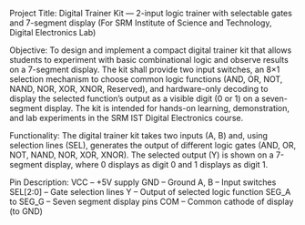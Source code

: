 Project Title: Digital Trainer Kit — 2-input logic trainer with selectable gates and 7-segment display (For SRM Institute of Science and Technology, Digital Electronics Lab)

Objective: To design and implement a compact digital trainer kit that allows students to experiment with basic combinational logic and observe results on a 7-segment display. The kit shall provide two input switches, an 8×1 selection mechanism to choose common logic functions (AND, OR, NOT, NAND, NOR, XOR, XNOR, Reserved), and hardware-only decoding to display the selected function’s output as a visible digit (0 or 1) on a seven-segment display. The kit is intended for hands-on learning, demonstration, and lab experiments in the SRM IST Digital Electronics course.

Functionality: The digital trainer kit takes two inputs (A, B) and, using selection lines (SEL), generates the output of different logic gates (AND, OR, NOT, NAND, NOR, XOR, XNOR). The selected output (Y) is shown on a 7-segment display, where 0 displays as digit 0 and 1 displays as digit 1.

Pin Description: VCC – +5V supply GND – Ground A, B – Input switches SEL[2:0] – Gate selection lines Y – Output of selected logic function SEG_A to SEG_G – Seven segment display pins COM – Common cathode of display (to GND)
